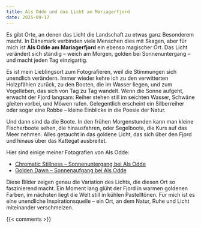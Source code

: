 ```yaml
---
title: Als Odde und das Licht am Mariagerfjord
date: 2025-09-17
---
```

Es gibt Orte, an denen das Licht die Landschaft zu etwas ganz Besonderem macht. In Dänemark verbinden viele Menschen dies mit Skagen, aber für mich ist **Als Odde am Mariagerfjord** ein ebenso magischer Ort. Das Licht verändert sich ständig – weich am Morgen, golden bei Sonnenuntergang – und macht jeden Tag einzigartig.

<!--more-->

Es ist mein Lieblingsort zum Fotografieren, weil die Stimmungen sich unendlich verändern. Immer wieder kehre ich zu den verwitterten Holzpfählen zurück, zu den Booten, die im Wasser liegen, und zum Vogelleben, das sich von Tag zu Tag wandelt. Wenn die Sonne aufgeht, erwacht der Fjord langsam: Reiher stehen still im seichten Wasser, Schwäne gleiten vorbei, und Möwen rufen. Gelegentlich erscheint ein Silberreiher oder sogar eine Robbe – kleine Einblicke in die Poesie der Natur.

Und dann sind da die Boote. In den frühen Morgenstunden kann man kleine Fischerboote sehen, die hinausfahren, oder Segelboote, die Kurs auf das Meer nehmen. Alles getaucht in das goldene Licht, das sich über den Fjord und hinaus über das Kattegat ausbreitet.

Hier sind einige meiner Fotografien von Als Odde:

- [Chromatic Stillness – Sonnenuntergang bei Als Odde](https://redowlphoto.dk/works/chromatic-stillness--sunset-at-als-odde-mariager-fjord/)  
- [Golden Dawn – Sonnenaufgang bei Als Odde](https://redowlphoto.dk/works/golden-dawn-1--sunrise-over-als-odde-mariager-fjord/)

Diese Bilder zeigen genau die Variation des Lichts, die diesen Ort so faszinierend macht. Ein Moment lang glüht der Fjord in warmen goldenen Farben, im nächsten liegt die Welt still in kühlen Pastelltönen. Für mich ist es eine unendliche Inspirationsquelle – ein Ort, an dem Natur, Ruhe und Licht miteinander verschmelzen.

<!-- Als Odde, Mariagerfjord, Skagen Licht, Fischerboote, Naturfotografie, Sonnenaufgang, Sonnenuntergang, Ruhe, Vogelwelt, Reiher, Silberreiher, Schwäne, nordisches Licht, Fotografie Dänemark -->

{{< comments >}}
